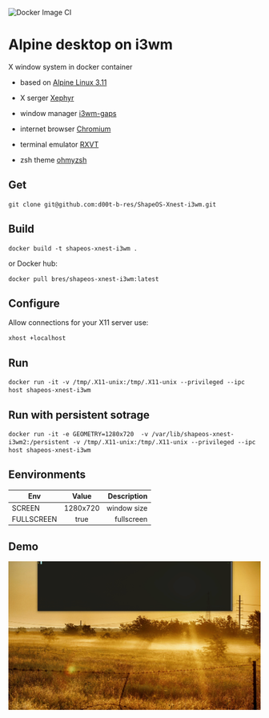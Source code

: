 ![Docker Image CI](https://github.com/d00t-b-res/ShapeOS-Xnest-i3wm/workflows/Docker%20Image%20CI/badge.svg)
# Alpine desktop on i3wm

X window system in docker container

- based on [Alpine Linux 3.11](https://alpinelinux.org/)

- X serger [Xephyr](https://freedesktop.org/wiki/Software/Xephyr/)

- window manager [i3wm-gaps](https://github.com/Airblader/i3)

- internet browser [Chromium](https://www.chromium.org/)

- terminal emulator [RXVT](http://rxvt.sourceforge.net/)

- zsh theme [ohmyzsh](https://github.com/ohmyzsh/ohmyzsh)

## Get

```
git clone git@github.com:d00t-b-res/ShapeOS-Xnest-i3wm.git
```

## Build

```
docker build -t shapeos-xnest-i3wm .
```
or Docker hub:

```
docker pull bres/shapeos-xnest-i3wm:latest
```

## Configure

Allow connections for your X11 server
use:
```
xhost +localhost
```

## Run
```
docker run -it -v /tmp/.X11-unix:/tmp/.X11-unix --privileged --ipc host shapeos-xnest-i3wm
```

## Run with persistent sotrage
```
docker run -it -e GEOMETRY=1280x720  -v /var/lib/shapeos-xnest-i3wm2:/persistent -v /tmp/.X11-unix:/tmp/.X11-unix --privileged --ipc host shapeos-xnest-i3wm
```
## Eenvironments

| Env        | Value           | Description  |
| ------------- |:-------------:| -----:|
| SCREEN     | 1280x720 | window size |
| FULLSCREEN     | true | fullscreen |

## Demo 
![demo](img/demo.gif)
